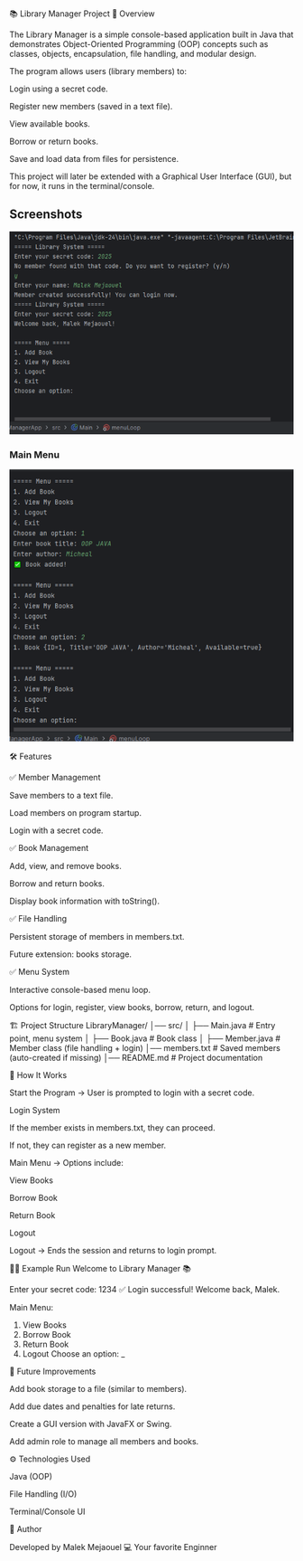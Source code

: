 📚 Library Manager Project
📖 Overview

The Library Manager is a simple console-based application built in Java that demonstrates Object-Oriented Programming (OOP) concepts such as classes, objects, encapsulation, file handling, and modular design.

The program allows users (library members) to:

Login using a secret code.

Register new members (saved in a text file).

View available books.

Borrow or return books.

Save and load data from files for persistence.

This project will later be extended with a Graphical User Interface (GUI), but for now, it runs in the terminal/console.
## Screenshots

![Login Screen](images/login.png)

### Main Menu
![Main Menu](images/menu.png)


🛠 Features

✅ Member Management

Save members to a text file.

Load members on program startup.

Login with a secret code.

✅ Book Management

Add, view, and remove books.

Borrow and return books.

Display book information with toString().

✅ File Handling

Persistent storage of members in members.txt.

Future extension: books storage.

✅ Menu System

Interactive console-based menu loop.

Options for login, register, view books, borrow, return, and logout.

🏗️ Project Structure
LibraryManager/
│── src/
│   ├── Main.java        # Entry point, menu system
│   ├── Book.java        # Book class
│   ├── Member.java      # Member class (file handling + login)
│── members.txt          # Saved members (auto-created if missing)
│── README.md            # Project documentation

🔑 How It Works

Start the Program → User is prompted to login with a secret code.

Login System

If the member exists in members.txt, they can proceed.

If not, they can register as a new member.

Main Menu → Options include:

View Books

Borrow Book

Return Book

Logout

Logout → Ends the session and returns to login prompt.

🧑‍💻 Example Run
Welcome to Library Manager 📚

Enter your secret code: 1234
✅ Login successful! Welcome back, Malek.

Main Menu:
1. View Books
2. Borrow Book
3. Return Book
4. Logout
   Choose an option: _

🚀 Future Improvements

Add book storage to a file (similar to members).

Add due dates and penalties for late returns.

Create a GUI version with JavaFX or Swing.

Add admin role to manage all members and books.

⚙️ Technologies Used

Java (OOP)

File Handling (I/O)

Terminal/Console UI

👤 Author

Developed by Malek Mejaouel 💻
Your favorite Enginner